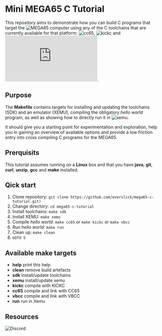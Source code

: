 Mini MEGA65 C Tutorial
======================

This repository aims to demonstrate how you can build C programs that target
the ![MEGA65](https://mega65.org/) computer using any of the C toolchains that
are currently available for that platform:
![cc65](https://cc65.github.io/),
![kickc](https://gitlab.com/camelot/kickc) and
![vbcc](http://www.compilers.de/vbcc.html).

Purpose
-------

The **Makefile** contains targets for installing and updating the toolchains
(SDK) and an emulator (XEMU), compiling the obligatory *hello world* program,
as well as showing how to directly run it in
![xemu](https://github.com/lgblgblgb/xemu).

It should give you a starting point for experimentation and exploration, help
you in gaining an overview of available options and provide a low friction
entry into cross compiling C programs for the MEGA65.

Prerquisits
-----------

This tutorial assumes running on a **Linux** box and that you have **java**,
**git**, **curl**, **unzip**, **gcc** and **make** installed.

Qick start
----------

1) Clone repository: `git clone https://github.com/everslick/mega65-c-tutorial.git)`
2) Change directory: `cd mega65-c-tutorial`
3) Install toolchains: `make sdk`
4) Install XEMU: `make xemu`
5) Compile *hello world*: `make cc65` or `make kickc` or `make vbcc`
6) Run *hello world*: `make run`
7) Clean up: `make clean`
8) `GOTO 5`

Available make targets
----------------------

* **help**   print this help
* **clean**  remove build artefacts
* **sdk**    install/update toolchains
* **xemu**   install/update xemu
* **kickc**  compile with KICKC
* **cc65**   compile and link with CC65
* **vbcc**   compile and link with VBCC
* **run**    run in Xemu

Resources
---------

![Discord](https://discord.com/channels/719326990221574164/782757495180361778)

